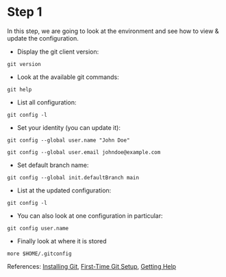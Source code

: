 # Step 1

In this step, we are going to look at the environment and see how to view & update the configuration.

* Display the git client version:

`git version`

* Look at the available git commands:

`git help`

* List all configuration:

`git config -l`

* Set your identity (you can update it):

`git config --global user.name "John Doe"`

`git config --global user.email johndoe@example.com`

* Set default branch name:

`git config --global init.defaultBranch main`

* List at the updated configuration:

`git config -l`

* You can also look at one configuration in particular:

`git config user.name`

* Finally look at where it is stored

`more $HOME/.gitconfig`

References: [Installing Git](https://git-scm.com/book/en/v2/Getting-Started-Installing-Git), [First-Time Git Setup](https://git-scm.com/book/en/v2/Getting-Started-First-Time-Git-Setup), [Getting Help](https://git-scm.com/book/en/v2/Getting-Started-Getting-Help)
